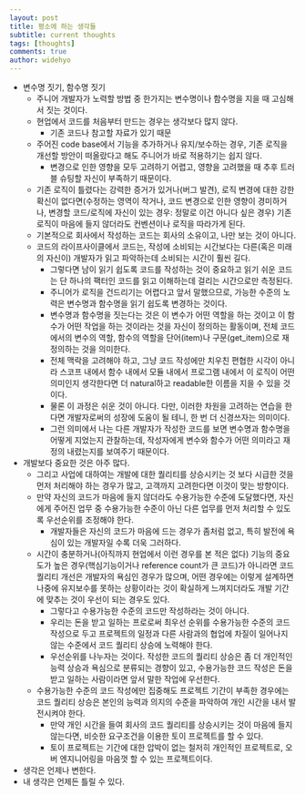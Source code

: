 ```yaml
---
layout: post
title: 평소에 하는 생각들
subtitle: current thoughts
tags: [thoughts]
comments: true
author: widehyo
---
```


- 변수명 짓기, 함수명 짓기
  - 주니어 개발자가 노력할 방법 중 한가지는 변수명이나 함수명을 지을 때 고심해서 짓는 것이다.
  - 현업에서 코드를 처음부터 만드는 경우는 생각보다 많지 않다.
    - 기존 코드나 참고할 자료가 있기 때문
  - 주어진 code base에서 기능을 추가하거나 유지/보수하는 경우, 기존 로직을 개선할 방안이 떠올랐다고 해도 주니어가 바로 적용하기는 쉽지 않다.
    - 변경으로 인한 영향을 모두 고려하기 어렵고, 영향을 고려했을 때 추후 트러블 슈팅할 자신이 부족하기 때문이다.
  - 기존 로직이 틀렸다는 강력한 증거가 있거나(버그 발견), 로직 변경에 대한 강한 확신이 없다면(수정하는 영역이 작거나, 코드 변경으로 인한 영향이 경미하거나, 변경할 코드/로직에 자신이 있는 경우: 정말로 이건 아니다 싶은 경우) 기존 로직이 마음에 들지 않더라도 컨벤션이나 로직을 따라가게 된다.
  - 기본적으로 회사에서 작성하는 코드는 회사의 소유이고, 나만 보는 것이 아니다.
  - 코드의 라이프사이클에서 코드는, 작성에 소비되는 시간보다는 다른(혹은 미래의 자신이) 개발자가 읽고 파악하는데 소비되는 시간이 훨씬 길다.
    - 그렇다면 남이 읽기 쉽도록 코드를 작성하는 것이 중요하고 읽기 쉬운 코드는 단 하나의 팩터인 코드를 읽고 이해하는데 걸리는 시간으로만 측정된다.
    - 주니어가 로직을 건드리기는 어렵다고 앞서 말했으므로, 가능한 수준의 노력은 변수명과 함수명을 읽기 쉽도록 변경하는 것이다.
    - 변수명과 함수명을 짓는다는 것은 이 변수가 어떤 역할을 하는 것이고 이 함수가 어떤 작업을 하는 것이라는 것을 자신이 정의하는 활동이며, 전체 코드에서의 변수의 역할, 함수의 역할을 단어(item)나 구문(get_item)으로 재정의하는 것을 의미한다.
    - 전체 맥락을 고려해야 하고, 그냥 코드 작성에만 치우친 편협한 시각이 아니라 스코프 내에서 함수 내에서 모듈 내에서 프로그램 내에서 이 로직이 어떤 의미인지 생각한다면 더 natural하고 readable한 이름을 지을 수 있을 것이다.
    - 물론 이 과정은 쉬운 것이 아니다. 다만, 이러한 차원을 고려하는 연습을 한다면 개발자로써의 성장에 도움이 될 테니, 한 번 더 신경쓰자는 의미이다.
    - 그런 의미에서 나는 다른 개발자가 작성한 코드를 보면 변수명과 함수명을 어떻게 지었는지 관찰하는데, 작성자에게 변수와 함수가 어떤 의미라고 재정의 내렸는지를 보여주기 때문이다.
- 개발보다 중요한 것은 아주 많다.
  - 그리고 사업에 대하여는 개발에 대한 퀄리티를 상승시키는 것 보다 시급한 것을 먼저 처리해야 하는 경우가 많고, 고객까지 고려한다면 이것이 맞는 방향이다.
  - 만약 자신의 코드가 마음에 들지 않더라도 수용가능한 수준에 도달했다면, 자신에게 주어진 업무 중 수용가능한 수준이 아닌 다른 업무를 먼저 처리할 수 있도록 우선순위를 조정해야 한다.
    - 개발자들은 자신의 코드가 마음에 드는 경우가 좀처럼 없고, 특히 발전에 욕심이 있는 개발자일 수록 더욱 그러하다.
  - 시간이 충분하거나(아직까지 현업에서 이런 경우를 본 적은 없다) 기능의 중요도가 높은 경우(핵심기능이거나 reference count가 큰 코드)가 아니라면 코드 퀄리티 개선은 개발자의 욕심인 경우가 많으며, 어떤 경우에는 이렇게 설계하면 나중에 유지보수를 못하는 상황이라는 것이 확실하게 느껴지더라도 개발 기간에 맞추는 것이 우선이 되는 경우도 있다.
    - 그렇다고 수용가능한 수준의 코드만 작성하라는 것이 아니다.
    - 우리는 돈을 받고 일하는 프로로써 최우선 순위를 수용가능한 수준의 코드 작성으로 두고 프로젝트의 일정과 다른 사람과의 협업에 차질이 일어나지 않는 수준에서 코드 퀄리티 상승에 노력해야 한다.
    - 우선순위를 나누자는 것이다. 작성한 코드의 퀄리티 상승은 좀 더 개인적인 능력 상승과 욕심으로 분류되는 경향이 있고, 수용가능한 코드 작성은 돈을 받고 일하는 사람이라면 앞서 말한 작업에 우선한다.
  - 수용가능한 수준의 코드 작성에만 집중해도 프로젝트 기간이 부족한 경우에는 코드 퀄리티 상승은 본인의 능력과 의지의 수준을 파악하여 개인 시간을 내서 발전시켜야 한다.
    - 만약 개인 시간을 들여 회사의 코드 퀄리티를 상승시키는 것이 마음에 들지 않는다면, 비슷한 요구조건을 이용한 토이 프로젝트를 할 수 있다.
    - 토이 프로젝트는 기간에 대한 압박이 없는 철저히 개인적인 프로젝트로, 오버 엔지니어링을 마음껏 할 수 있는 프로젝트이다.
- 생각은 언제나 변한다.
- 내 생각은 언제든 틀릴 수 있다.
